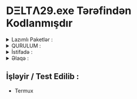 # DΞLTΛ29.exe Tərəfindən Kodlanmışdır
<details>
  <summary>Lazımlı Paketlər :</summary>

     git, python, python3, cowsay

  * Yükləniş :

   ```sh
   1) apt update
   2) apt upgrade -y
   3) pkg install git python python3 cowsay -y
   ```
</details>

<details>
  <summary>QURULUM :</summary>
  
* İlk Qurulum :
   > Termux-a DELTA-TOOL`u ilk dəfə qurursunuzsa
    Bunları sıra sıra yazmağınız lazımdır ;

  ```sh
  1) apt update
  2) apt upgrade -y
  3) pkg install git python python3 cowsay -y
  4) git clone https://github.com/delta29exe/DELTA-TOOL
  ```
* Köhnə Versiyanı Yeni Versiyaya Güncəlləmək :
   > Əvvəlki Versiyanı Silib Yeni Versiyanı Yükləmək lazımdır ;

  ```sh
  1) rm -rf DELTA-TOOL
  2) git clone https://github.com/delta29exe/DELTA-TOOL
  ```
</details>

<details>
  <summary>İstifadə :</summary>

  ### Sadə Termux əmrləri ilə Tool`a girib istifadə edəcəksiniz ;

  ```sh
  1) cd DELTA-TOOL
  2) python3 delta-tool.py
  ```
</details>
<details>
  <summary>Əlaqə :</summary>

* Telegram :
  > @delta29exe (aktiv deyil :D)

* Telegram kanal :
  > @delta29exetools

* Gmail :
  > delta29exe@gmail.com

</details>

## İşləyir / Test Edilib :
* Termux
